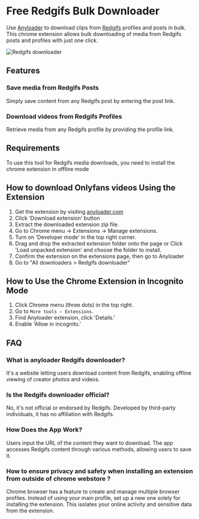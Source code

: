 # Free Redgifs Bulk Downloader

Use [Anyloader](https://anyloader.com/) to download clips from [Redgifs](https://redgifs.com) profiles and posts in bulk. This chrome extension allows bulk downloading of media from Redgifs posts and profiles with just one click.

![Redgifs downloader](https://github.com/user-attachments/assets/5d12fb4d-7925-4658-9daa-62f48b6fd106)

## Features
### Save media from Redgifs Posts
Simply save content from any Redgifs post by entering the post link. 

### Download videos from Redgifs Profiles
Retrieve media from any Redgifs profile by providing the profile link.

## Requirements

To use this tool for Redgifs media downloads, you need to install the chrome extension in offline mode

## How to download Onlyfans videos Using the Extension

1. Get the extension by visiting [anyloader.com](https://anyloader.com)
2. Click 'Download extension' button
3. Extract the downloaded extension zip file.
4. Go to Chrome menu → Extensions → Manage extensions.
6. Turn on 'Developer mode' in the top right corner.
7. Drag and drop the extracted extension folder onto the page or Click 'Load unpacked extension' and choose the folder to install.
8. Confirm the extension on the extensions page, then go to Anyloader
9. Go to "All downloaders > Redgifs downloader"

## How to Use the Chrome Extension in Incognito Mode

1. Click Chrome menu (three dots) in the top right.
2. Go to `More tools › Extensions`.
3. Find Anyloader extension, click 'Details.'
4. Enable 'Allow in incognito.'

## FAQ

### What is anyloader Redgifs downloader?
It's a website letting users download content from Redgifs, enabling offline viewing of creator photos and videos.

### Is the Redgifs downloader official?
No, it's not official or endorsed by Redgifs. Developed by third-party individuals, it has no affiliation with Redgifs.

### How Does the App Work?
Users input the URL of the content they want to download. The app accesses Redgifs content through various methods, allowing users to save it.

### How to ensure privacy and safety when installing an extension from outside of chrome webstore ?
Chrome browser has a feature to create and manage multiple browser profiles. 
Instead of using your main profile, set up a new one solely for installing the extension. 
This isolates your online activity and sensitive data from the extension.
